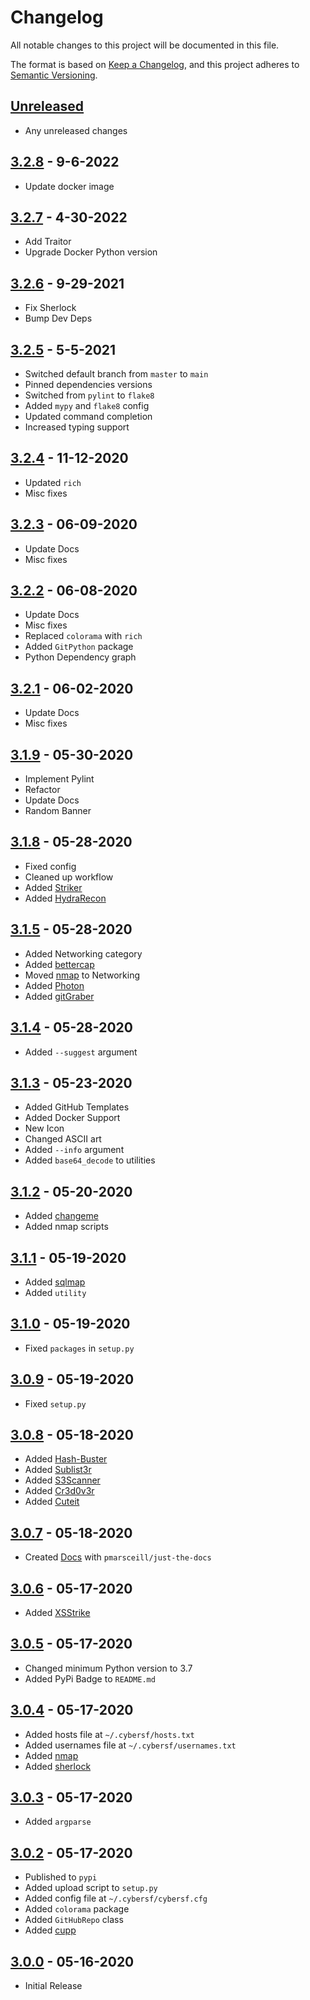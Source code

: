 # Changelog

All notable changes to this project will be documented in this file.

The format is based on [Keep a Changelog](https://keepachangelog.com/en/1.0.0/),
and this project adheres to [Semantic Versioning](https://semver.org/spec/v2.0.0.html).

## [Unreleased]

- Any unreleased changes

## [3.2.8] - 9-6-2022

- Update docker image

## [3.2.7] - 4-30-2022

- Add Traitor
- Upgrade Docker Python version

## [3.2.6] - 9-29-2021

- Fix Sherlock
- Bump Dev Deps

## [3.2.5] - 5-5-2021

- Switched default branch from `master` to `main`
- Pinned dependencies versions
- Switched from `pylint` to `flake8`
- Added `mypy` and `flake8` config
- Updated command completion
- Increased typing support

## [3.2.4] - 11-12-2020

- Updated `rich`
- Misc fixes

## [3.2.3] - 06-09-2020

- Update Docs
- Misc fixes

## [3.2.2] - 06-08-2020

- Update Docs
- Misc fixes
- Replaced `colorama` with `rich`
- Added `GitPython` package
- Python Dependency graph

## [3.2.1] - 06-02-2020

- Update Docs
- Misc fixes

## [3.1.9] - 05-30-2020

- Implement Pylint
- Refactor
- Update Docs
- Random Banner

## [3.1.8] - 05-28-2020

- Fixed config
- Cleaned up workflow
- Added [Striker](https://github.com/s0md3v/Striker)
- Added [HydraRecon](https://github.com/aufzayed/HydraRecon)

## [3.1.5] - 05-28-2020

- Added Networking category
- Added [bettercap](https://github.com/bettercap/bettercap)
- Moved [nmap](https://github.com/nmap/nmap) to Networking
- Added [Photon](https://github.com/s0md3v/Photon)
- Added [gitGraber](https://github.com/hisxo/gitGraber)

## [3.1.4] - 05-28-2020

- Added `--suggest` argument

## [3.1.3] - 05-23-2020

- Added GitHub Templates
- Added Docker Support
- New Icon
- Changed ASCII art
- Added `--info` argument
- Added `base64_decode` to utilities

## [3.1.2] - 05-20-2020

- Added [changeme](https://github.com/ztgrace/changeme)
- Added nmap scripts

## [3.1.1] - 05-19-2020

- Added [sqlmap](https://github.com/sqlmapproject/sqlmap)
- Added `utility`

## [3.1.0] - 05-19-2020

- Fixed `packages` in `setup.py`

## [3.0.9] - 05-19-2020

- Fixed `setup.py`

## [3.0.8] - 05-18-2020

- Added [Hash-Buster](https://github.com/s0md3v/Hash-Buster)
- Added [Sublist3r](https://github.com/aboul3la/Sublist3r)
- Added [S3Scanner](https://github.com/sa7mon/S3Scanner)
- Added [Cr3d0v3r](https://github.com/D4Vinci/Cr3d0v3r)
- Added [Cuteit](https://github.com/D4Vinci/Cuteit)

## [3.0.7] - 05-18-2020

- Created [Docs](https://khulnasoft.com/) with `pmarsceill/just-the-docs`

## [3.0.6] - 05-17-2020

- Added [XSStrike](https://github.com/s0md3v/XSStrike)

## [3.0.5] - 05-17-2020

- Changed minimum Python version to 3.7
- Added PyPi Badge to `README.md`

## [3.0.4] - 05-17-2020

- Added hosts file at `~/.cybersf/hosts.txt`
- Added usernames file at `~/.cybersf/usernames.txt`
- Added [nmap](https://github.com/nmap/nmap)
- Added [sherlock](https://github.com/sherlock-project/sherlock)

## [3.0.3] - 05-17-2020

- Added `argparse`

## [3.0.2] - 05-17-2020

- Published to `pypi`
- Added upload script to `setup.py`
- Added config file at `~/.cybersf/cybersf.cfg`
- Added `colorama` package
- Added `GitHubRepo` class
- Added [cupp](https://github.com/Mebus/cupp)

## [3.0.0] - 05-16-2020

- Initial Release

<!-- References -->
[unreleased]: https://github.com/khulnasoft/cybersf/compare/v3.2.8...HEAD
[3.2.8]: https://github.com/khulnasoft/cybersf/compare/v3.2.7...v3.2.8
[3.2.7]: https://github.com/khulnasoft/cybersf/compare/v3.2.6...v3.2.7
[3.2.6]: https://github.com/khulnasoft/cybersf/compare/v3.2.5...v3.2.6
[3.2.5]: https://github.com/khulnasoft/cybersf/compare/v3.2.4...v3.2.5
[3.2.4]: https://github.com/khulnasoft/cybersf/compare/v3.2.3...v3.2.4
[3.2.3]: https://github.com/khulnasoft/cybersf/compare/v3.2.2...v3.2.3
[3.2.2]: https://github.com/khulnasoft/cybersf/compare/v3.2.1...v3.2.2
[3.2.1]: https://github.com/khulnasoft/cybersf/compare/v3.1.9...v3.2.1
[3.1.9]: https://github.com/khulnasoft/cybersf/compare/v3.1.8...v3.1.9
[3.1.8]: https://github.com/khulnasoft/cybersf/compare/v3.1.5...v3.1.8
[3.1.5]: https://github.com/khulnasoft/cybersf/compare/v3.1.4...v3.1.5
[3.1.4]: https://github.com/khulnasoft/cybersf/compare/v3.1.3...v3.1.4
[3.1.3]: https://github.com/khulnasoft/cybersf/compare/v3.1.2...v3.1.3
[3.1.2]: https://github.com/khulnasoft/cybersf/compare/v3.1.1...v3.1.2
[3.1.1]: https://github.com/khulnasoft/cybersf/compare/v3.1.0...v3.1.1
[3.1.0]: https://github.com/khulnasoft/cybersf/compare/v3.0.9...v3.1.0
[3.0.9]: https://github.com/khulnasoft/cybersf/compare/v3.0.8...v3.0.9
[3.0.8]: https://github.com/khulnasoft/cybersf/compare/v3.0.7...v3.0.8
[3.0.7]: https://github.com/khulnasoft/cybersf/compare/v3.0.6...v3.0.7
[3.0.6]: https://github.com/khulnasoft/cybersf/compare/v3.0.5...v3.0.6
[3.0.5]: https://github.com/khulnasoft/cybersf/compare/v3.0.4...v3.0.5
[3.0.4]: https://github.com/khulnasoft/cybersf/compare/v3.0.3...v3.0.4
[3.0.3]: https://github.com/khulnasoft/cybersf/compare/v3.0.2...v3.0.3
[3.0.2]: https://github.com/khulnasoft/cybersf/compare/v3.0.0...v3.0.2
[3.0.0]: https://github.com/khulnasoft/cybersf/releases/tag/v3.0.0
